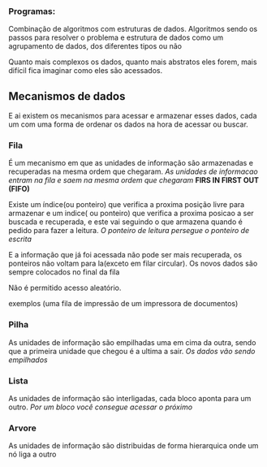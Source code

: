 ### Programas: 
Combinação de algoritmos com estruturas de dados. Algoritmos sendo os passos para resolver o problema e estrutura de dados como um agrupamento de dados, dos diferentes tipos ou não

Quanto mais complexos os dados, quanto mais abstratos eles forem, mais difícil fica imaginar como eles são acessados.

## Mecanismos de dados
E ai existem os mecanismos para acessar e armazenar esses dados, cada um com uma forma de ordenar os dados na hora de acessar ou buscar.

### Fila
É um mecanismo em que as unidades de informação são armazenadas e recuperadas na mesma ordem que chegaram. _As unidades de informacao entram na fila e saem na mesma ordem que chegaram_
**FIRS IN FIRST OUT (FIFO)**

Existe um índice(ou ponteiro) que verifica a proxima posição livre para armazenar e um indice( ou ponteiro) que verifica a proxima posicao a ser buscada e recuperada, e este vai seguindo o que armazena quando é pedido para fazer a leitura. _O ponteiro de leitura persegue o ponteiro de escrita_

E a informação que já foi acessada não pode ser mais recuperada, os ponteiros não voltam para la(exceto em filar circular). Os novos dados são sempre colocados no final da fila

Não é permitido acesso aleatório.

exemplos (uma fila de impressão de um impressora de documentos)
### Pilha
As unidades de informação são empilhadas uma em cima da outra, sendo que a primeira unidade que chegou é a ultima a sair. _Os dados vão sendo empilhados_
### Lista
As unidades de informação são interligadas, cada bloco aponta para um outro. _Por um bloco você consegue acessar o próximo_
### Arvore
As unidades de informação são distribuidas de forma hierarquica onde um nó liga a outro

